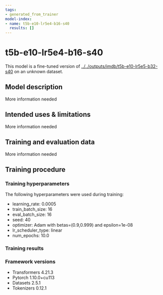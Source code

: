 ```yaml
---
tags:
- generated_from_trainer
model-index:
- name: t5b-e10-lr5e4-b16-s40
  results: []
---
```


<!-- This model card has been generated automatically according to the information the Trainer had access to. You
should probably proofread and complete it, then remove this comment. -->

# t5b-e10-lr5e4-b16-s40

This model is a fine-tuned version of [../../outputs/imdb/t5b-e10-lr5e5-b32-s40](https://huggingface.co/../../outputs/imdb/t5b-e10-lr5e5-b32-s40) on an unknown dataset.

## Model description

More information needed

## Intended uses & limitations

More information needed

## Training and evaluation data

More information needed

## Training procedure

### Training hyperparameters

The following hyperparameters were used during training:
- learning_rate: 0.0005
- train_batch_size: 16
- eval_batch_size: 16
- seed: 40
- optimizer: Adam with betas=(0.9,0.999) and epsilon=1e-08
- lr_scheduler_type: linear
- num_epochs: 10.0

### Training results



### Framework versions

- Transformers 4.21.3
- Pytorch 1.10.0+cu113
- Datasets 2.5.1
- Tokenizers 0.12.1
